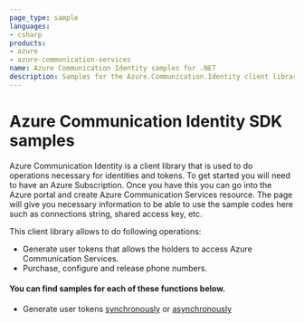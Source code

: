 ```yaml
---
page_type: sample
languages:
- csharp
products:
- azure
- azure-communication-services
name: Azure Communication Identity samples for .NET
description: Samples for the Azure.Communication.Identity client library
---
```


# Azure Communication Identity SDK samples

Azure Communication Identity is a client library that is used to do operations necessary for identities and tokens.
To get started you will need to have an Azure Subscription. Once you have this you can go into the Azure portal and create Azure Communication Services resource. The page will give you necessary information to be able to use the sample codes here such as connections string, shared access key, etc.

This client library allows to do following operations:
 - Generate user tokens that allows the holders to access Azure Communication Services.
 - Purchase, configure and release phone numbers.

 #### You can find samples for each of these functions below.
 - Generate user tokens [synchronously][sample_identity] or [asynchronously][sample_identity_async]
 
<!-- LINKS -->
[sample_identity]: https://github.com/Azure/azure-sdk-for-net/tree/master/sdk/communication/Azure.Communication.Identity/samples/Sample1_CommunicationIdentityClient.md
[sample_identity_async]: https://github.com/Azure/azure-sdk-for-net/tree/master/sdk/communication/Azure.Communication.Identity/samples/Sample1_CommunicationIdentityClientAsync.md
